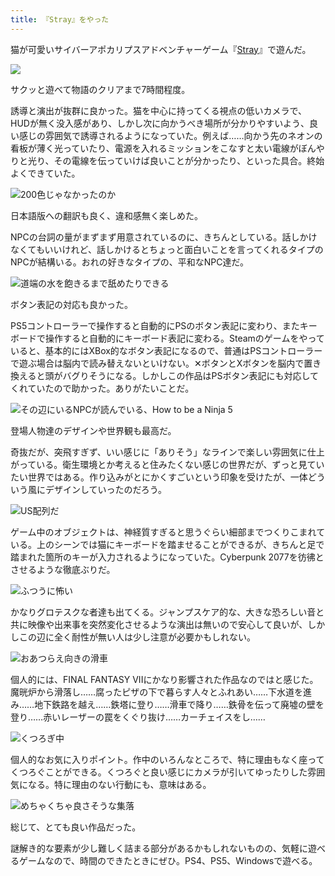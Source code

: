 ```yaml
---
title: 『Stray』をやった
---
```

猫が可愛いサイバーアポカリプスアドベンチャーゲーム『[Stray](https://store.steampowered.com/app/1332010/Stray/?l=japanese)』で遊んだ。

![](https://lh5.googleusercontent.com/qUEAWzAYK8T9__DM1z5Pzy6K7pOsEctX9AyDGm4-Kyk53AC6YErGuMTppJskgopz8ltdnq2999QM0jbUe6m1kK-jbyj5LhhzVsHXcxJSFlXVRSbbjZay9l0IQxMcKmaeSLPjD-RoM075dBlXQtTEKWM)

サクッと遊べて物語のクリアまで7時間程度。

誘導と演出が抜群に良かった。猫を中心に持ってくる視点の低いカメラで、HUDが無く没入感があり、しかし次に向かうべき場所が分かりやすいよう、良い感じの雰囲気で誘導されるようになっていた。例えば……向かう先のネオンの看板が薄く光っていたり、電源を入れるミッションをこなすと太い電線がぼんやりと光り、その電線を伝っていけば良いことが分かったり、といった具合。終始よくできていた。

![](https://lh4.googleusercontent.com/njBfDR5LhptcmZ7gpm2FoC55mA6j-bZ9oie2iDoPq9QYJ_kckSWWE6SUcKCbds5_SpCcatZgYAx4iKNx1X0YeFkBUgUIoyS2Ne1Hic5a7kJQTW_cRPR6lbBCwl2YaR0mzJ9reE7lW9ZGvbzI0PQgLRA "200色じゃなかったのか")

日本語版への翻訳も良く、違和感無く楽しめた。

NPCの台詞の量がまずまず用意されているのに、きちんとしている。話しかけなくてもいいけれど、話しかけるとちょっと面白いことを言ってくれるタイプのNPCが結構いる。おれの好きなタイプの、平和なNPC達だ。

![](https://lh5.googleusercontent.com/K0GVL7dy5QBYbmKgYYUmBsjnEC0iMJNZBQHSKs9xdpULDuH6pyYeB4wrvKKbw1stFOq4Nv57GzaKdjupvbwLMfM-FHIBLqQhLicJZQlKf85NlHuo3NrHhPrNYiGcJiK9XSaRf-WpxagidKCmNpyDuCk "道端の水を飽きるまで舐めたりできる")

ボタン表記の対応も良かった。

PS5コントローラーで操作すると自動的にPSのボタン表記に変わり、またキーボードで操作すると自動的にキーボード表記に変わる。Steamのゲームをやっていると、基本的にはXBox的なボタン表記になるので、普通はPSコントローラーで遊ぶ場合は脳内で読み替えないといけない。✕ボタンとXボタンを脳内で置き換えると頭がバグりそうになる。しかしこの作品はPSボタン表記にも対応してくれていたので助かった。ありがたいことだ。

![](https://lh6.googleusercontent.com/_y80WgUKdrI9Mk2NyQCWGN9BI3XoHASbSGQhmFlSO6SB3u8FTXtf107P7qtgcisOspQ0wA-qbf9dL9zgHuQj_07X8xmS1sLqySFGDtka7PwszxWw3VnDZT5HI8H0FLTfqynTGfEnUssr91zzqUBqYJQ "その辺にいるNPCが読んでいる、How to be a Ninja 5")

登場人物達のデザインや世界観も最高だ。

奇抜だが、突飛すぎず、いい感じに「ありそう」なラインで楽しい雰囲気に仕上がっている。衛生環境とか考えると住みたくない感じの世界だが、ずっと見ていたい世界ではある。作り込みがとにかくすごいという印象を受けたが、一体どういう風にデザインしていったのだろう。

![](https://lh4.googleusercontent.com/jjdwiYtjfTyvAPdEAQYHb3i3djezC89lDPLu--x1fEMp8pr4fhTfpAgSa_hDL_I3C57KBbAUsDYs8xjrBqRoA_uWHiQ44GehciWokX0inkzioh514etrCKUdeBX1X7-ZpFEhSH3z0o-p5a2qQJBxgLI "US配列だ")

ゲーム中のオブジェクトは、神経質すぎると思うぐらい細部までつくりこまれている。上のシーンでは猫にキーボードを踏ませることができるが、きちんと足で踏まれた箇所のキーが入力されるようになっていた。Cyberpunk 2077を彷彿とさせるような徹底ぶりだ。

![](https://lh4.googleusercontent.com/OEDJT7wEQr2t4ljGVPY6dh8g32SVmZU25RjMAT5z-S6xbCQ6gCHPvjPyfvD2EJM5qirsRO5bU88iivJFRkYfapGPmHE9MUiOZfzhUEeBjbpp86ZCm07kzaRDfKq1g5ZidkVoIQsw0sGQWxQ0vTF88L8 "ふつうに怖い")

かなりグロテスクな者達も出てくる。ジャンプスケア的な、大きな恐ろしい音と共に映像や出来事を突然変化させるような演出は無いので安心して良いが、しかしこの辺に全く耐性が無い人は少し注意が必要かもしれない。

![](https://lh4.googleusercontent.com/JK-A48IEcFnO98wfGp0ZxYnP_NkWBdO30_sA_fJpdnRs_4RnuRJmoq49oL1wQRS2bCjbJ-wBrWqaHeQ878DJT8eSr4tNvTG0BPElWNyHJ_WcFaA4J-Uq7fvhonPaErY-1byAO6eKIrX-DhtAZosergs "おあつらえ向きの滑車")

個人的には、FINAL FANTASY VIIにかなり影響された作品なのではと感じた。魔晄炉から滑落し……腐ったピザの下で暮らす人々とふれあい……下水道を進み……地下鉄路を越え……鉄塔に登り……滑車で降り……鉄骨を伝って廃墟の壁を登り……赤いレーザーの罠をくぐり抜け……カーチェイスをし……

![](https://lh3.googleusercontent.com/zpUNKdQY_-8v-6TcMw1dAc6BnbBNh0sKSpLz0Ap7cScbRLbEEnb68IzMU3SFDge2hH0bdZQ27f77r9QtTa9GwMXkLYNx6xUE9xuQFCFDBMGrqquuD42Xl3p9fwg9xTiqB5kQe3urfO9kwhhZmykihMI "くつろぎ中")

個人的なお気に入りポイント。作中のいろんなところで、特に理由もなく座ってくつろぐことができる。くつろぐと良い感じにカメラが引いてゆったりした雰囲気になる。特に理由のない行動にも、意味はある。

![](https://lh5.googleusercontent.com/iUCTVTeF6_7u-yVAAWzyClaY57csGyO7A4EfnBgdrN9B21ae99jlfeuGoOqDKvrIb9WqIiqAM-BqQfZCa4KKSfef3UuwGGhE8Ip_XeK8iX_iqJVtK7VVV0erERz_eqf7wYtJlHdvbpiU8G-rwLgWkwg "めちゃくちゃ良さそうな集落")

総じて、とても良い作品だった。

謎解き的な要素が少し難しく詰まる部分があるかもしれないものの、気軽に遊べるゲームなので、時間のできたときにぜひ。PS4、PS5、Windowsで遊べる。
